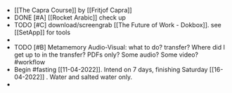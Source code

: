 - [[The Capra Course]] by [[Fritjof Capra]]
- DONE [#A] [[Rocket Arabic]] check up
- TODO [#C] download/screengrab [[The Future of Work - Dokbox]]. see [[SetApp]] for tools
-
- TODO [#B] Metamemory Audio-Visual: what to do? transfer? Where did I get up to in the transfer? PDFs only? Some audio? Some video? #workflow
- Begin #fasting [[11-04-2022]]. Intend on 7 days, finishing Saturday [[16-04-2022]] . Water and salted water only.
-